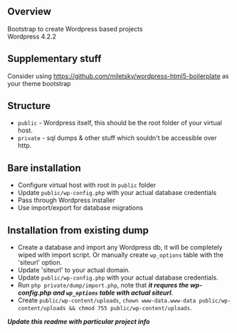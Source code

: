 ## Overview
Bootstrap to create Wordpress based projects  
Wordpress 4.2.2

## Supplementary stuff
Consider using https://github.com/miletsky/wordpress-html5-boilerplate as your theme bootstrap

## Structure
* `public` - Wordpress itself, this should be the root folder of your virtual host.
* `private` - sql dumps & other stuff which souldn't be accessible over http.

## Bare installation
* Configure virtual host with root in `public` folder
* Update `public/wp-config.php` with your actual database credentials
* Pass through Wordpress installer
* Use import/export for database migrations

## Installation from existing dump
* Create a database and import any Wordpress db, it will be completely wiped with import script. Or manually create `wp_options` table with the 'siteurl' option.
* Update 'siteurl' to your actual domain.
* Update `public/wp-config.php` with your actual database credentials.
* Run `php private/dump/import.php`, note that ***it requres the wp-config.php and `wp_options` table with actual siteurl***.
* Create `public/wp-content/uploads`, `chown www-data.www-data public/wp-content/uploads && chmod 755 public/wp-content/uploads`.


***Update this readme with particular project info***
